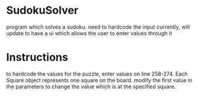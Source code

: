 # SudokuSolver
program which solves a sudoku. need to hardcode the input currently, will update to have a ui which allows the user to enter values through it

# Instructions
to hardcode the values for the puzzle, enter values on line 258-274. Each Square object represents one square on the board. modify the first value in the parameters to change the value which is at the specified square.
